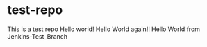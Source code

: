 # test-repo
This is a test repo 
Hello world!
Hello World again!!
Hello World from Jenkins-Test_Branch
